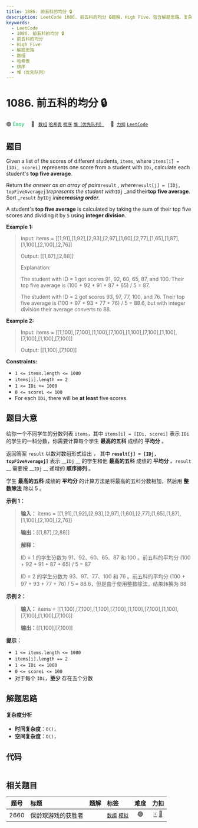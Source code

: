 ```yaml
---
title: 1086. 前五科的均分 🔒
description: LeetCode 1086. 前五科的均分 🔒题解，High Five，包含解题思路、复杂度分析以及完整的 JavaScript 代码实现。
keywords:
  - LeetCode
  - 1086. 前五科的均分 🔒
  - 前五科的均分
  - High Five
  - 解题思路
  - 数组
  - 哈希表
  - 排序
  - 堆（优先队列）
---
```


# 1086. 前五科的均分 🔒

🟢 <font color=#15bd66>Easy</font>&emsp; 🔖&ensp; [`数组`](/tag/array.md) [`哈希表`](/tag/hash-table.md) [`排序`](/tag/sorting.md) [`堆（优先队列）`](/tag/heap-priority-queue.md)&emsp; 🔗&ensp;[`力扣`](https://leetcode.cn/problems/high-five) [`LeetCode`](https://leetcode.com/problems/high-five)

## 题目

Given a list of the scores of different students, `items`, where `items[i] =
[IDi, scorei]` represents one score from a student with `IDi`, calculate each
student's **top five average**.

Return _the answer as an array of pairs_`result` _, where_`result[j] = [IDj,
topFiveAveragej]`_represents the student with_`IDj` _and their**top five
average**. Sort _`result` _by_`IDj` _in**increasing order**._

A student's **top five average** is calculated by taking the sum of their top
five scores and dividing it by `5` using **integer division**.



**Example 1:**

> Input: items = [[1,91],[1,92],[2,93],[2,97],[1,60],[2,77],[1,65],[1,87],[1,100],[2,100],[2,76]]
> 
> Output: [[1,87],[2,88]]
> 
> Explanation:
> 
> The student with ID = 1 got scores 91, 92, 60, 65, 87, and 100. Their top five average is (100 + 92 + 91 + 87 + 65) / 5 = 87.
> 
> The student with ID = 2 got scores 93, 97, 77, 100, and 76. Their top five average is (100 + 97 + 93 + 77 + 76) / 5 = 88.6, but with integer division their average converts to 88.

**Example 2:**

> Input: items = [[1,100],[7,100],[1,100],[7,100],[1,100],[7,100],[1,100],[7,100],[1,100],[7,100]]
> 
> Output: [[1,100],[7,100]]

**Constraints:**

  * `1 <= items.length <= 1000`
  * `items[i].length == 2`
  * `1 <= IDi <= 1000`
  * `0 <= scorei <= 100`
  * For each `IDi`, there will be **at least** five scores.


## 题目大意

给你一个不同学生的分数列表 `items`，其中 `items[i] = [IDi, scorei]` 表示 `IDi`
的学生的一科分数，你需要计算每个学生 **最高的五科** 成绩的 **平均分** 。

返回答案 `result` 以数对数组形式给出 _，_ 其中 __`result[j] = [IDj, topFiveAveragej]`__ 表示
__`IDj` __ 的学生和他 **最高的五科** 成绩的 **平均分** _。_`result` __ 需要按 __`IDj` __ 递增的
**顺序排列** 。

学生 **最高的五科** 成绩的 **平均分** 的计算方法是将最高的五科分数相加，然后用 **整数除法** 除以 5 。

**示例 1：**

> 
> 
> 
> 
> 
> **输入：** items = [[1,91],[1,92],[2,93],[2,97],[1,60],[2,77],[1,65],[1,87],[1,100],[2,100],[2,76]]
> 
> **输出：**[[1,87],[2,88]]
> 
> **解释：**
> 
> ID = 1 的学生分数为 91、92、60、65、87 和 100 。前五科的平均分 (100 + 92 + 91 + 87 + 65) / 5 = 87
> 
> ID = 2 的学生分数为 93、97、77、100 和 76 。前五科的平均分 (100 + 97 + 93 + 77 + 76) / 5 = 88.6，但是由于使用整数除法，结果转换为 88
> 
> 

**示例 2：**

> 
> 
> 
> 
> 
> **输入：** items = [[1,100],[7,100],[1,100],[7,100],[1,100],[7,100],[1,100],[7,100],[1,100],[7,100]]
> 
> **输出：**[[1,100],[7,100]]
> 
> 

**提示：**

  * `1 <= items.length <= 1000`
  * `items[i].length == 2`
  * `1 <= IDi <= 1000`
  * `0 <= scorei <= 100`
  * 对于每个 `IDi`，**至少** 存在五个分数


## 解题思路

#### 复杂度分析

- **时间复杂度**：`O()`，
- **空间复杂度**：`O()`，

## 代码

```javascript

```

## 相关题目

<!-- prettier-ignore -->
| 题号 | 标题 | 题解 | 标签 | 难度 | 力扣 |
| :------: | :------ | :------: | :------ | :------: | :------: |
| 2660 | 保龄球游戏的获胜者 |  |  [`数组`](/tag/array.md) [`模拟`](/tag/simulation.md) | 🟢 | [🀄️](https://leetcode.cn/problems/determine-the-winner-of-a-bowling-game) [🔗](https://leetcode.com/problems/determine-the-winner-of-a-bowling-game) |